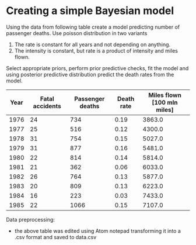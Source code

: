 # Creating a simple Bayesian model

Using the data from following table create a model predicting number of passenger deaths. Use poisson distribution in two variants

1. The rate is constant for all years and not depending on anything.
2. The intensity is constant, but rate is a product of intensity and miles flown.

Select appropriate priors, perform prior predictive checks, fit the model and using posterior predictive distribution predict the death rates from the model.

| Year | Fatal accidents | Passenger deaths | Death rate | Miles flown [100 mln miles] |
|------|-----------------|------------------|------------|-----------------------------|
| 1976 | 24              | 734              | 0.19       | 3863.0                      |
| 1977 | 25              | 516              | 0.12       | 4300.0                      |
| 1978 | 31              | 754              | 0.15       | 5027.0                      |
| 1979 | 31              | 877              | 0.16       | 5481.0                      |
| 1980 | 22              | 814              | 0.14       | 5814.0                      |
| 1981 | 21              | 362              | 0.06       | 6033.0                      |
| 1982 | 26              | 764              | 0.13       | 5877.0                      |
| 1983 | 20              | 809              | 0.13       | 6223.0                      |
| 1984 | 16              | 223              | 0.03       | 7433.0                      |
| 1985 | 22              | 1066             | 0.15       | 7107.0                      |


Data preprocessing:
- the above table was edited using Atom notepad transforming it into a .csv format and saved to data.csv
